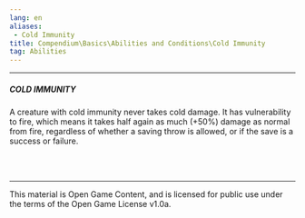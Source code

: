 ```yaml
---
lang: en
aliases:
 - Cold Immunity
title: Compendium\Basics\Abilities and Conditions\Cold Immunity
tag: Abilities
---
```


---
##### COLD IMMUNITY

A creature with cold immunity never takes cold damage. It has vulnerability to fire, which means it takes half again as much (+50%) damage as normal from fire, regardless of whether a saving throw is allowed, or if the save is a success or failure.


<br><br>

---

This material is Open Game Content, and is licensed for public use under the terms of the Open Game License v1.0a.

